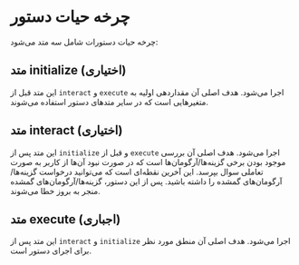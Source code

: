 # چرخه حیات دستور
 
چرخه حیات دستورات شامل سه متد می‌شود:

## متد initialize (اختیاری)
این متد قبل از `interact` و `execute` اجرا می‌شود.
هدف اصلی آن مقداردهی اولیه به متغیرهایی است که در سایر متدهای دستور استفاده می‌شوند.

## متد interact (اختیاری)
این متد پس از `initialize` و قبل از `execute` اجرا می‌شود.
هدف اصلی آن بررسی موجود بودن برخی گزینه‌ها/آرگومان‌ها است که در صورت نبود آن‌ها از کاربر به صورت تعاملی سوال بپرسد. این آخرین نقطه‌ای است که می‌توانید درخواست گزینه‌ها/آرگومان‌های گمشده را داشته باشید. پس از این دستور، گزینه‌ها/آرگومان‌های گمشده منجر به بروز خطا می‌شوند.

## متد execute (اجباری)
این متد پس از `interact` و `initialize` اجرا می‌شود.
هدف اصلی آن منطق مورد نظر برای اجرای دستور است.
